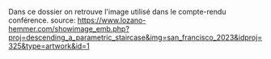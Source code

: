 Dans ce dossier on retrouve l'image utilisé dans le compte-rendu conférence.
source: https://www.lozano-hemmer.com/showimage_emb.php?proj=descending_a_parametric_staircase&img=san_francisco_2023&idproj=325&type=artwork&id=1

